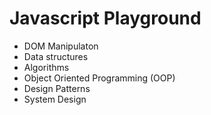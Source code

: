 # Javascript Playground

* DOM Manipulaton
* Data structures
* Algorithms
* Object Oriented Programming (OOP)
* Design Patterns
* System Design
